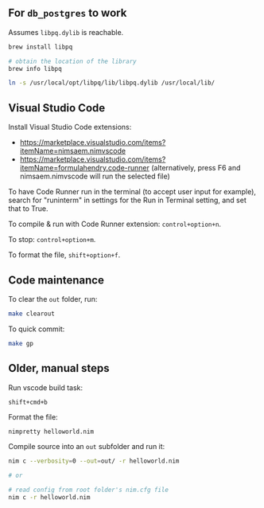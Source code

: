## For `db_postgres` to work

Assumes `libpq.dylib` is reachable.

```sh
brew install libpq

# obtain the location of the library
brew info libpq

ln -s /usr/local/opt/libpq/lib/libpq.dylib /usr/local/lib/
```

## Visual Studio Code

Install Visual Studio Code extensions:

- https://marketplace.visualstudio.com/items?itemName=nimsaem.nimvscode
- https://marketplace.visualstudio.com/items?itemName=formulahendry.code-runner (alternatively, press F6 and nimsaem.nimvscode will run the selected file)

To have Code Runner run in the terminal (to accept user input for example), search for "runinterm" in settings for the Run in Terminal setting, and set that to True.

To compile & run with Code Runner extension: `control+option+n`.

To stop: `control+option+m`.

To format the file, `shift+option+f`.

## Code maintenance

To clear the `out` folder, run:

```sh
make clearout
```

To quick commit:

```sh
make gp
```

## Older, manual steps

Run vscode build task:

```
shift+cmd+b
```

Format the file:

```sh
nimpretty helloworld.nim
```

Compile source into an `out` subfolder and run it:

```sh
nim c --verbosity=0 --out=out/ -r helloworld.nim

# or

# read config from root folder's nim.cfg file
nim c -r helloworld.nim
```
